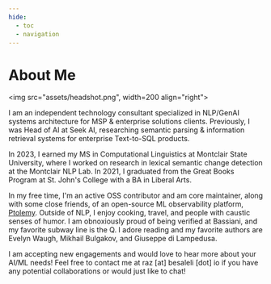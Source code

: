 ```yaml
---
hide:
  - toc
  - navigation
---
```


# About Me

<img src="assets/headshot.png", width=200 align="right">

I am an independent technology consultant specialized in NLP/GenAI systems architecture for MSP & enterprise solutions clients. Previously, I was Head of AI at Seek AI, researching semantic parsing & information retrieval systems for enterprise Text-to-SQL products. 

In 2023, I earned my MS in Computational Linguistics at Montclair State University, where I worked on research in lexical semantic change detection at the Montclair NLP Lab. In 2021, I graduated from the Great Books Program at St. John's College with a BA in Liberal Arts.

In my free time, I'm an active OSS contributor and am core maintainer, along with some close friends, of an open-source ML observability platform, [Ptolemy](https://github.com/PtolemyLovesYou/ptolemy). Outside of NLP, I enjoy cooking, travel, and people with caustic senses of humor. I am obnoxiously proud of being verified at Bassiani, and my favorite subway line is the Q. I adore reading and my favorite authors are Evelyn Waugh, Mikhail Bulgakov, and Giuseppe di Lampedusa.

I am accepting new engagements and would love to hear more about your AI/ML needs! Feel free to contact me at raz [at] besaleli [dot] io if you have any potential collaborations or would just like to chat!
